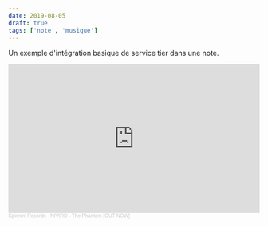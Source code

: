 ```yaml
---
date: 2019-08-05
draft: true
tags: ['note', 'musique']
---
```


Un exemple d'intégration basique de service tier dans une note.

<iframe 
width="100%" 
height="300" 
scrolling="no" 
frameborder="no" 
allow="autoplay" 
src="https://w.soundcloud.com/player/?url=https%3A//api.soundcloud.com/tracks/920206987&color=%23ff5500&auto_play=false&hide_related=false&show_comments=true&show_user=true&show_reposts=false&show_teaser=true&visual=true">
</iframe>

<div 
style="font-size: 10px; color: #cccccc;line-break: anywhere;word-break: normal;overflow: hidden;white-space: nowrap;text-overflow: ellipsis; font-family: Interstate,Lucida Grande,Lucida Sans Unicode,Lucida Sans,Garuda,Verdana,Tahoma,sans-serif;font-weight: 100;">
<a 
href="https://soundcloud.com/spinninrecords" 
title="Spinnin&#x27; Records" 
target="_blank" 
style="color: #cccccc; text-decoration: none;">Spinnin&#x27; Records</a>
 · 
 <a href="https://soundcloud.com/spinninrecords/niviro-the-phantom-out-now" 
 title="NIVIRO - The Phantom [OUT NOW]" 
 target="_blank" 
 style="color: #cccccc; text-decoration: none;">NIVIRO - The Phantom [OUT NOW]
 </a>

</div>

